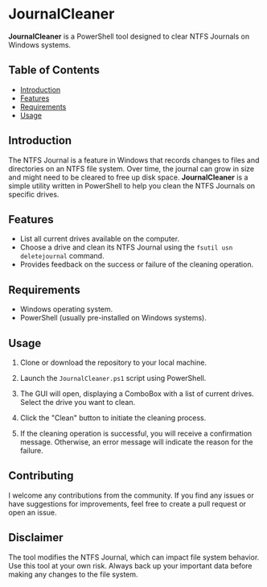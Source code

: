 # JournalCleaner

**JournalCleaner** is a PowerShell tool designed to clear NTFS Journals on Windows systems.

## Table of Contents

- [Introduction](#introduction)
- [Features](#features)
- [Requirements](#requirements)
- [Usage](#usage)

## Introduction

The NTFS Journal is a feature in Windows that records changes to files and directories on an NTFS file system. Over time, the journal can grow in size and might need to be cleared to free up disk space. **JournalCleaner** is a simple utility written in PowerShell to help you clean the NTFS Journals on specific drives.

## Features

- List all current drives available on the computer.
- Choose a drive and clean its NTFS Journal using the `fsutil usn deletejournal` command.
- Provides feedback on the success or failure of the cleaning operation.

## Requirements

- Windows operating system.
- PowerShell (usually pre-installed on Windows systems).

## Usage

1. Clone or download the repository to your local machine.

2. Launch the `JournalCleaner.ps1` script using PowerShell.

3. The GUI will open, displaying a ComboBox with a list of current drives. Select the drive you want to clean.

4. Click the "Clean" button to initiate the cleaning process.

5. If the cleaning operation is successful, you will receive a confirmation message. Otherwise, an error message will indicate the reason for the failure.

## Contributing

I welcome any contributions from the community. If you find any issues or have suggestions for improvements, feel free to create a pull request or open an issue.

## Disclaimer

The tool modifies the NTFS Journal, which can impact file system behavior. Use this tool at your own risk. Always back up your important data before making any changes to the file system.

